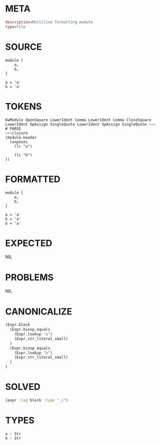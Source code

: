 # META
~~~ini
description=Multiline formatting module
type=file
~~~
# SOURCE
~~~roc
module [
	a,
	b,
]

a = 'a'
b = 'a'
~~~
# TOKENS
~~~text
KwModule OpenSquare LowerIdent Comma LowerIdent Comma CloseSquare LowerIdent OpAssign SingleQuote LowerIdent OpAssign SingleQuote ~~~
# PARSE
~~~clojure
(module-header
  (exposes
    (lc "a")

    (lc "b")
))
~~~
# FORMATTED
~~~roc
module [
	a,
	b,
]

a = 'a'
b = 'a'
b = 'a'
~~~
# EXPECTED
NIL
# PROBLEMS
NIL
# CANONICALIZE
~~~clojure
(Expr.block
  (Expr.binop_equals
    (Expr.lookup "a")
    (Expr.str_literal_small)
  )
  (Expr.binop_equals
    (Expr.lookup "b")
    (Expr.str_literal_small)
  )
)
~~~
# SOLVED
~~~clojure
(expr :tag block :type "_c")
~~~
# TYPES
~~~roc
a : Str
b : Str
~~~
